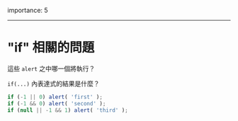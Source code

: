 importance: 5

---

# "if" 相關的問題

這些 `alert` 之中哪一個將執行？

`if(...)` 內表達式的結果是什麼？

```js
if (-1 || 0) alert( 'first' );
if (-1 && 0) alert( 'second' );
if (null || -1 && 1) alert( 'third' );
```

